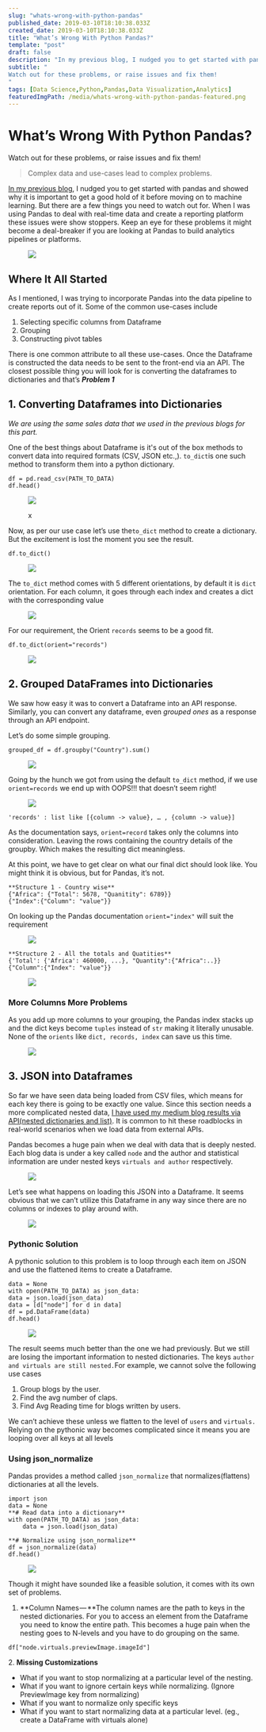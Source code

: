 ```yaml
---
slug: "whats-wrong-with-python-pandas"
published_date: 2019-03-10T18:10:38.033Z
created_date: 2019-03-10T18:10:38.033Z
title: "What’s Wrong With Python Pandas?"
template: "post"
draft: false
description: "In my previous blog, I nudged you to get started with pandas and showed why it is important to get a good hold of it before moving on to machine learning. But there are a few things you need to watch…"
subtitle: "
Watch out for these problems, or raise issues and fix them!
"
tags: [Data Science,Python,Pandas,Data Visualization,Analytics]
featuredImgPath: /media/whats-wrong-with-python-pandas-featured.png
---
```

# What’s Wrong With Python Pandas?

Watch out for these problems, or raise issues and fix them!

> Complex data and use-cases lead to complex problems.

[In my previous blog](https://medium.com/@bhavaniravi/python-pandas-tutorial-92018da85a33), I nudged you to get started with pandas and showed why it is important to get a good hold of it before moving on to machine learning. But there are a few things you need to watch out for. When I was using Pandas to deal with real-time data and create a reporting platform these issues were show stoppers. Keep an eye for these problems it might become a deal-breaker if you are looking at Pandas to build analytics pipelines or platforms.

<figure>

![](/media/whats-wrong-with-python-pandas-featured.png)

</figure>

## Where It All Started

As I mentioned, I was trying to incorporate Pandas into the data pipeline to create reports out of it. Some of the common use-cases include

1.  Selecting specific columns from Dataframe
2.  Grouping
3.  Constructing pivot tables

There is one common attribute to all these use-cases. Once the Dataframe is constructed the data needs to be sent to the front-end via an API. The closest possible thing you will look for is converting the dataframes to dictionaries and that’s **_Problem 1_**

## 1\. Converting Dataframes into Dictionaries

_We are using the same sales data that we used in the previous blogs for this part._

One of the best things about Dataframe is it's out of the box methods to convert data into required formats (CSV, JSON etc.,). `to_dict`is one such method to transform them into a python dictionary.

```
df = pd.read_csv(PATH_TO_DATA)  
df.head()
```
<figure>

![](/media/whats-wrong-with-python-pandas-1.png)

<figcaption>x</figcaption></figure>

Now, as per our use case let’s use the`to_dict` method to create a dictionary. But the excitement is lost the moment you see the result.

```
df.to_dict()
```
<figure>

![](/media/whats-wrong-with-python-pandas-2.png)

</figure>

The `to_dict` method comes with 5 different orientations, by default it is `dict` orientation. For each column, it goes through each index and creates a dict with the corresponding value

<figure>

![](/media/whats-wrong-with-python-pandas-3.png)

</figure>

For our requirement, the Orient `records` seems to be a good fit.

```
df.to_dict(orient="records")
```
<figure>

![](/media/whats-wrong-with-python-pandas-4.png)

</figure>

## 2\. Grouped DataFrames into Dictionaries

We saw how easy it was to convert a Dataframe into an API response. Similarly, you can convert any dataframe, even _grouped ones_ as a response through an API endpoint.

Let’s do some simple grouping.

```
grouped_df = df.groupby("Country").sum()
```
<figure>

![](/media/whats-wrong-with-python-pandas-5.png)

</figure>

Going by the hunch we got from using the default `to_dict` method, if we use `orient=records` we end up with OOPS!!! that doesn’t seem right!

<figure>

![](/media/whats-wrong-with-python-pandas-6.png)

</figure>

```
'records' : list like [{column -> value}, … , {column -> value}]
```

As the documentation says, `orient=record` takes only the columns into consideration. Leaving the rows containing the country details of the groupby. Which makes the resulting dict meaningless.

At this point, we have to get clear on what our final dict should look like. You might think it is obvious, but for Pandas, it’s not.

```
**Structure 1 - Country wise**  
{"Africa": {"Total": 5678, "Quanitity": 6789}}  
{"Index":{"Column": "value"}}
```

On looking up the Pandas documentation `orient="index"` will suit the requirement

<figure>

![](/media/whats-wrong-with-python-pandas-7.png)

</figure>

```
**Structure 2 - All the totals and Quatities**  
{'Total': {'Africa': 460000, ...}, "Quantity":{"Africa":..}}  
{"Column":{"Index": "value"}}
```
<figure>

![](/media/whats-wrong-with-python-pandas-8.png)

</figure>

### More Columns More Problems

As you add up more columns to your grouping, the Pandas index stacks up and the dict keys become `tuples` instead of `str` making it literally unusable. None of the `orients` like `dict, records, index` can save us this time.

<figure>

![](/media/whats-wrong-with-python-pandas-9.png)

</figure>

## 3\. JSON into Dataframes

So far we have seen data being loaded from CSV files, which means for each key there is going to be exactly one value. Since this section needs a more complicated nested data, [I have used my medium blog results via API(nested dictionaries and list)](https://jsoneditoronline.org/?id=e1a38442d3e740fa80b57c49efcc6ca8). It is common to hit these roadblocks in real-world scenarios when we load data from external APIs.

Pandas becomes a huge pain when we deal with data that is deeply nested. Each blog data is under a key called `node` and the author and statistical information are under nested keys `virtuals and author` respectively.

<figure>

![](/media/whats-wrong-with-python-pandas-10.png)

</figure>

Let’s see what happens on loading this JSON into a Dataframe. It seems obvious that we can’t utilize this Dataframe in any way since there are no columns or indexes to play around with.

<figure>

![](/media/whats-wrong-with-python-pandas-11.png)

</figure>

### Pythonic Solution

A pythonic solution to this problem is to loop through each item on JSON and use the flattened items to create a Dataframe.

```
data = None  
with open(PATH_TO_DATA) as json_data:  
data = json.load(json_data)  
data = [d["node"] for d in data]  
df = pd.DataFrame(data)  
df.head()
```

<figure>

![](/media/whats-wrong-with-python-pandas-12.png)

</figure>

The result seems much better than the one we had previously. But we still are losing the important information to nested dictionaries. The keys `author and virtuals are still nested.`For example, we cannot solve the following use cases

1.  Group blogs by the user.
2.  Find the avg number of claps.
3.  Find Avg Reading time for blogs written by users.

We can’t achieve these unless we flatten to the level of `users` and `virtuals.` Relying on the pythonic way becomes complicated since it means you are looping over all keys at all levels

### Using json_normalize

Pandas provides a method called `json_normalize` that normalizes(flattens) dictionaries at all the levels.

```
import json  
data = None  
**# Read data into a dictionary**  
with open(PATH_TO_DATA) as json_data:  
    data = json.load(json_data)
```
```
**# Normalize using json_normalize**  
df = json_normalize(data)  
df.head()
```

<figure>

![](/media/whats-wrong-with-python-pandas-13.png)

</figure>

Though it might have sounded like a feasible solution, it comes with its own set of problems.

1.  **Column Names — **The column names are the path to keys in the nested dictionaries. For you to access an element from the Dataframe you need to know the entire path. This becomes a huge pain when the nesting goes to N-levels and you have to do grouping on the same.

```
df["node.virtuals.previewImage.imageId"]
```

2\. **Missing Customizations**

*   What if you want to stop normalizing at a particular level of the nesting.
*   What if you want to ignore certain keys while normalizing. (Ignore PreviewImage key from normalizing)
*   What if you want to normalize only specific keys
*   What if you want to start normalizing data at a particular level. (eg., create a DataFrame with virtuals alone)


